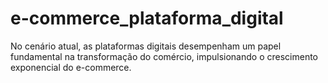 # e-commerce_plataforma_digital
No cenário atual, as plataformas digitais desempenham um papel fundamental na transformação do comércio, impulsionando o crescimento exponencial do e-commerce. 
